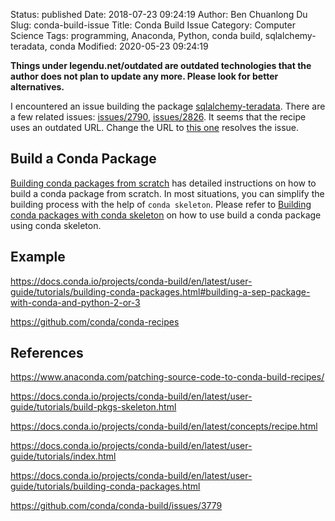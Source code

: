 Status: published
Date: 2018-07-23 09:24:19
Author: Ben Chuanlong Du
Slug: conda-build-issue
Title: Conda Build Issue
Category: Computer Science
Tags: programming, Anaconda, Python, conda build, sqlalchemy-teradata, conda
Modified: 2020-05-23 09:24:19

**Things under legendu.net/outdated are outdated technologies that the author does not plan to update any more. Please look for better alternatives.**

I encountered an issue building the package
[sqlalchemy-teradata](https://pypi.org/project/sqlalchemy-teradata/).
There are a few related issues:
[issues/2790](https://github.com/conda/conda-build/issues/2790),
[issues/2826](https://github.com/conda/conda-build/issues/2826).
It seems that the recipe uses an outdated URL.
Change the URL to 
[this one](https://files.pythonhosted.org/packages/13/ba/bd5ebedd251630a822cfa2ad819caa99f6b494726aa05c8ef69bbb39330e/sqlalchemy_teradata-0.1.0.dev0.tar.gz)
resolves the issue.



## Build a Conda Package

[Building conda packages from scratch](https://docs.conda.io/projects/conda-build/en/latest/user-guide/tutorials/build-pkgs.html)
has detailed instructions on how to build a conda package from scratch.
In most situations,
you can simplify the building process with the help of `conda skeleton`.
Please refer to 
[Building conda packages with conda skeleton](https://docs.conda.io/projects/conda-build/en/latest/user-guide/tutorials/build-pkgs-skeleton.html)
on how to use build a conda package using conda skeleton.

## Example

https://docs.conda.io/projects/conda-build/en/latest/user-guide/tutorials/building-conda-packages.html#building-a-sep-package-with-conda-and-python-2-or-3

https://github.com/conda/conda-recipes

## References

https://www.anaconda.com/patching-source-code-to-conda-build-recipes/

https://docs.conda.io/projects/conda-build/en/latest/user-guide/tutorials/build-pkgs-skeleton.html

https://docs.conda.io/projects/conda-build/en/latest/concepts/recipe.html

https://docs.conda.io/projects/conda-build/en/latest/user-guide/tutorials/index.html

https://docs.conda.io/projects/conda-build/en/latest/user-guide/tutorials/building-conda-packages.html

https://github.com/conda/conda-build/issues/3779
